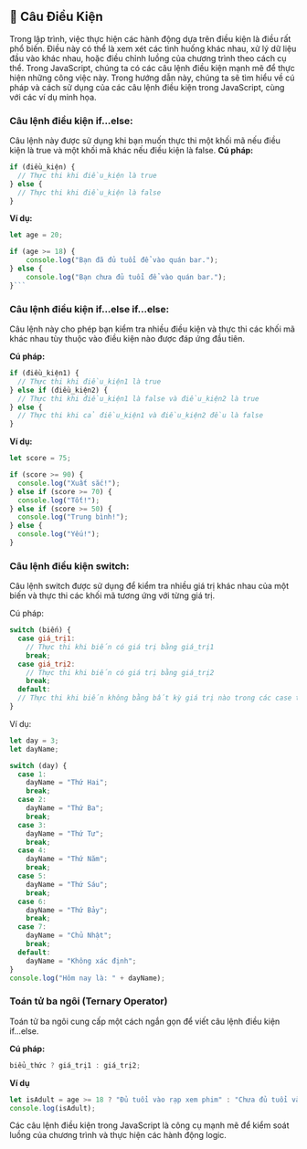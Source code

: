 ## 🤔 Câu Điều Kiện

Trong lập trình, việc thực hiện các hành động dựa trên điều kiện là điều rất phổ biến. Điều này có thể là xem xét các tình huống khác nhau, xử lý dữ liệu đầu vào khác nhau, hoặc điều chỉnh luồng của chương trình theo cách cụ thể. Trong JavaScript, chúng ta có các câu lệnh điều kiện mạnh mẽ để thực hiện những công việc này. Trong hướng dẫn này, chúng ta sẽ tìm hiểu về cú pháp và cách sử dụng của các câu lệnh điều kiện trong JavaScript, cùng với các ví dụ minh họa.

### Câu lệnh điều kiện if...else:

Câu lệnh này được sử dụng khi bạn muốn thực thi một khối mã nếu điều kiện là true và một khối mã khác nếu điều kiện là false.
**Cú pháp:**

```javascript
if (điều_kiện) {
  // Thực thi khi điều_kiện là true
} else {
  // Thực thi khi điều_kiện là false
}
```

**Ví dụ:**

````javascript
let age = 20;

if (age >= 18) {
    console.log("Bạn đã đủ tuổi để vào quán bar.");
} else {
    console.log("Bạn chưa đủ tuổi để vào quán bar.");
}```


````

### Câu lệnh điều kiện if...else if...else:

Câu lệnh này cho phép bạn kiểm tra nhiều điều kiện và thực thi các khối mã khác nhau tùy thuộc vào điều kiện nào được đáp ứng đầu tiên.

**Cú pháp:**

```javascript
if (điều_kiện1) {
  // Thực thi khi điều_kiện1 là true
} else if (điều_kiện2) {
  // Thực thi khi điều_kiện1 là false và điều_kiện2 là true
} else {
  // Thực thi khi cả điều_kiện1 và điều_kiện2 đều là false
}
```

**Ví dụ:**

```javascript
let score = 75;

if (score >= 90) {
  console.log("Xuất sắc!");
} else if (score >= 70) {
  console.log("Tốt!");
} else if (score >= 50) {
  console.log("Trung bình!");
} else {
  console.log("Yếu!");
}
```

### Câu lệnh điều kiện switch:

Câu lệnh switch được sử dụng để kiểm tra nhiều giá trị khác nhau của một biến và thực thi các khối mã tương ứng với từng giá trị.

Cú pháp:

```javascript
switch (biến) {
  case giá_trị1:
    // Thực thi khi biến có giá trị bằng giá_trị1
    break;
  case giá_trị2:
    // Thực thi khi biến có giá trị bằng giá_trị2
    break;
  default:
  // Thực thi khi biến không bằng bất kỳ giá trị nào trong các case trên
}
```

Ví dụ:

```javascript
let day = 3;
let dayName;

switch (day) {
  case 1:
    dayName = "Thứ Hai";
    break;
  case 2:
    dayName = "Thứ Ba";
    break;
  case 3:
    dayName = "Thứ Tư";
    break;
  case 4:
    dayName = "Thứ Năm";
    break;
  case 5:
    dayName = "Thứ Sáu";
    break;
  case 6:
    dayName = "Thứ Bảy";
    break;
  case 7:
    dayName = "Chủ Nhật";
    break;
  default:
    dayName = "Không xác định";
}
console.log("Hôm nay là: " + dayName);
```

### Toán tử ba ngôi (Ternary Operator)
Toán tử ba ngôi cung cấp một cách ngắn gọn để viết câu lệnh điều kiện if...else.

**Cú pháp:**
```javascript
biểu_thức ? giá_trị1 : giá_trị2;
```

**Ví dụ**
```javascript
let isAdult = age >= 18 ? "Đủ tuổi vào rạp xem phim" : "Chưa đủ tuổi vào rạp xem phim";
console.log(isAdult);
```

Các câu lệnh điều kiện trong JavaScript là công cụ mạnh mẽ để kiểm soát luồng của chương trình và thực hiện các hành động logic.